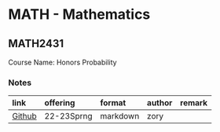 # MATH -  Mathematics

## MATH2431

Course Name: Honors Probability

### Notes

| link                                                                           | offering   | format   | author   | remark   |
|:-------------------------------------------------------------------------------|:-----------|:---------|:---------|:---------|
| [Github](https://github.com/zory233/Blog/blob/main/Mathematics/Probability.md) | 22-23Sprng | markdown | zory     |          |

